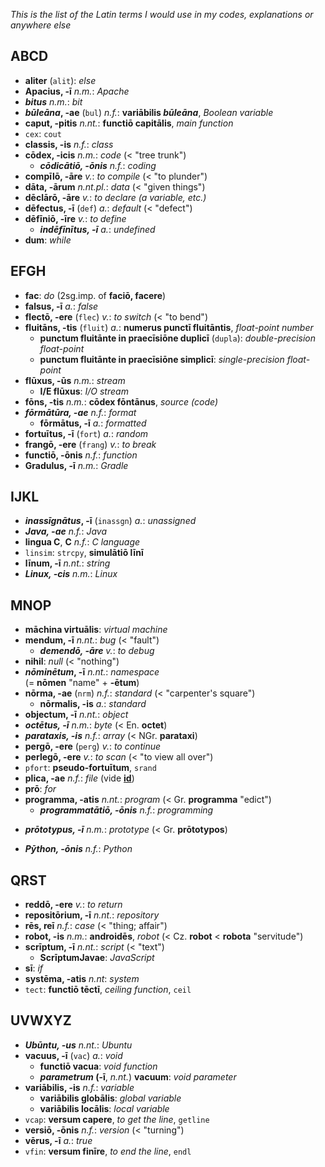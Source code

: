 *This is the list of the Latin terms I would use in my codes, explanations or anywhere else*

## ABCD ##
+ **aliter** (`alit`): *else*
+ **Apacius, -ī** *n.m.*: *Apache*
+ ***bitus*** *n.m.*: *bit*
+ ***būleāna*, -ae** (`bul`) *n.f.*: **variābilis *būleāna***, *Boolean variable*
+ **caput, -pitis** *n.nt.*: **functiō capitālis**, *main function*
+ `cex`: `cout`
+ **classis, -is** *n.f.*: *class*
+ **cōdex, -icis** *n.m.*: *code* (< "tree trunk")
   + ***cōdicātiō, -ōnis*** *n.f.*: *coding*
+ **compīlō, -āre** *v.*: *to compile* (< "to plunder")
+ **dāta, -ārum** *n.nt.pl.*: *data* (< "given things")
+ **dēclārō, -āre** *v.*: *to declare (a variable, etc.)*
+ **dēfectus, -ī** (`def`) *a.*: *default* (< "defect")
+ **dēfīniō, -īre** *v.*: *to define*
   + ***indēfīnītus, -ī*** *a.*: *undefined*
+ **dum**: *while*

## EFGH ##
+ **fac**: *do* (2sg.imp. of **faciō, facere**)
+ **falsus, -ī** *a.*: *false*
+ **flectō, -ere** (`flec`) *v.*: *to switch* (< "to bend")
+ **fluitāns, -tis** (`fluit`) *a.*: **numerus punctī fluitāntis**, *float-point number*
   + **punctum fluitānte in praecīsiōne duplicī** (`dupla`): *double-precision float-point*
   + **punctum fluitānte in praecīsiōne simplicī**: *single-precision float-point*
+ **flūxus, -ūs** *n.m.*: *stream*
   + **I/E flūxus**: *I/O stream*
+ **fōns, -tis** *n.m.*: **cōdex fōntānus**, *source (code)*
+ ***fōrmātūra, -ae*** *n.f.*: *format*
   + **fōrmātus, -ī** *a.*: *formatted*
+ **fortuītus, -ī** (`fort`) *a.*: *random*
+ **frangō, -ere** (`frang`) *v.*: *to break*
+ **functiō, -ōnis** *n.f.*: *function*
+ **Gradulus, -ī** *n.m.*: *Gradle*

## IJKL ##
+ ***inassīgnātus*, -ī** (`inassgn`) *a.*: *unassigned*
+ ***Java, -ae*** *n.f.*: *Java*
+ **lingua C**, **C** *n.f.*: *C language*
+ `linsim`: `strcpy`, **simulātiō līnī**
+ **līnum, -ī** *n.nt.*: *string*
+ ***Linux, -cis*** *n.m.*: *Linux*

## MNOP ##
+ **māchina virtuālis**: *virtual machine*
+ **mendum, -ī** *n.nt.*: *bug* (< "fault")
   + ***demendō, -āre*** *v.*: *to debug*
+ **nihil**: *null* (< "nothing")
+ ***nōminētum*, -ī** *n.nt.*: *namespace* <br>(= **nōmen** "name" + **-ētum**)
+ **nōrma, -ae** (`nrm`) *n.f.*: *standard* (< "carpenter's square")
   + **nōrmalis, -is** *a.*: *standard*
+ **objectum, -ī** *n.nt.*: *object*
+ ***octētus, -ī*** *n.m.*: *byte* (< En. **octet**)
+ ***parataxis, -is*** *n.f.*: *array* (< NGr. **parataxi**)
+ **pergō, -ere** (`perg`) *v.*: *to continue*
+ **perlegō, -ere** *v.*: *to scan* (< "to view all over")
+ `pfort`: **pseudo-fortuītum**, `srand`
+ **plica, -ae** *n.f.*: *file* (vide [**id**](http://web.archive.org/web/20040305080739/http://home.t-online.de/home/Wiebke.Timm/computerlatein.htm))
+ **prō**: *for*
+ **programma, -atis** *n.nt.*: *program* (< Gr. **programma** "edict")
   + ***programmatātiō, -ōnis*** *n.f.*: *programming*
* ***prōtotypus, -ī*** *n.m.*: *prototype* (< Gr. **prōtotypos**)
+ ***Pȳthon, -ōnis*** *n.f.*: *Python*

## QRST ##
+ **reddō, -ere** *v.*: *to return*
+ **repositōrium, -ī** *n.nt.*: *repository*
+ **rēs, reī** *n.f.*: *case* (< "thing; affair")
+ **robot, -is** *n.m.*: **androidēs**, *robot* (< Cz. **robot** < **robota** "servitude")
+ **scrīptum, -ī** *n.nt.*: *script* (< "text")
   + **ScrīptumJavae**: *JavaScript*
+ **sī**: *if*
+ **systēma, -atis** *n.nt*: *system*
+ `tect`: **functiō tēctī**, *ceiling function*, `ceil`

## UVWXYZ ##
+ ***Ubūntu, -us*** *n.nt.*: *Ubuntu*
+ **vacuus, -ī** (`vac`) *a.*: *void*
   + **functiō vacua**: *void function*
   + ***parametrum* (-ī**, *n.nt.*) **vacuum**: *void parameter*
+ **variābilis, -is** *n.f.*: *variable*
   + **variābilis globālis**: *global variable*
   + **variābilis locālis**: *local variable*
+ `vcap`: **versum capere**, *to get the line*, `getline`
+ **versiō, -ōnis** *n.f.*: *version* (< "turning")
+ **vērus, -ī** *a.*: *true*
+ `vfin`: **versum finīre**, *to end the line*, `endl`
